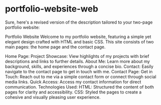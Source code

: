 # portfolio-website-web

Sure, here's a revised version of the description tailored to your two-page portfolio website:

Portfolio Website
Welcome to my portfolio website, featuring a simple yet elegant design crafted with HTML and basic CSS. This site consists of two main pages: the home page and the contact page.

Home Page:
Project Showcase: View highlights of my projects with brief descriptions and links to further details.
About Me: Learn more about my background, skills, and experiences through a concise bio.
Contact: Easily navigate to the contact page to get in touch with me.
Contact Page:
Get in Touch: Reach out to me via a simple contact form or connect through social media links.
Quick Access: Access my contact information for direct communication.
Technologies Used:
HTML: Structured the content of both pages for clarity and accessibility.
CSS: Styled the pages to create a cohesive and visually pleasing user experience.
